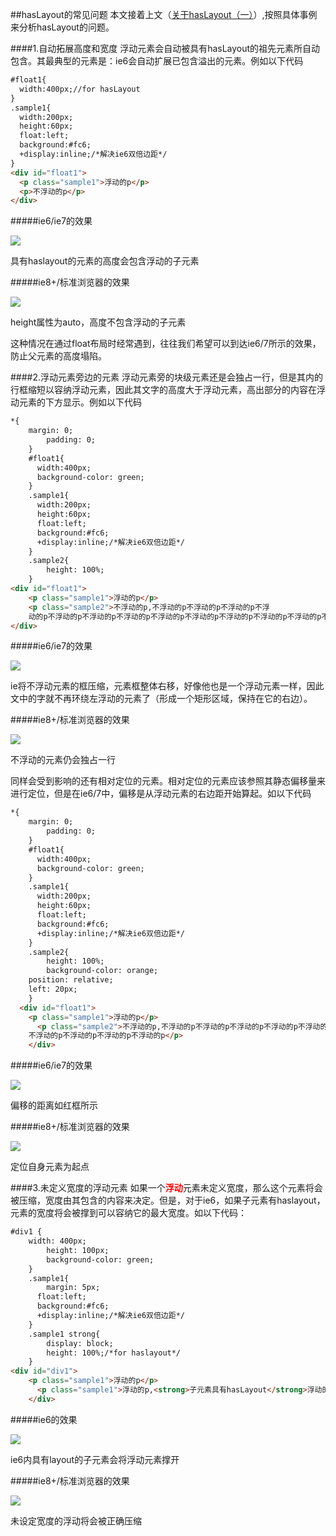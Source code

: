 ##hasLayout的常见问题
本文接着上文（[关于hasLayout（一）](http://www.ishenli.com/?p=208)）,按照具体事例来分析hasLayout的问题。

####1.自动拓展高度和宽度
浮动元素会自动被具有hasLayout的祖先元素所自动包含。其最典型的元素是：ie6会自动扩展已包含溢出的元素。例如以下代码
```html
#float1{
  width:400px;//for hasLayout
}
.sample1{
  width:200px;
  height:60px;
  float:left;
  background:#fc6;
  +display:inline;/*解决ie6双倍边距*/
}
<div id="float1">
  <p class="sample1">浮动的p</p>
  <p>不浮动的p</p>
</div>
```
#####ie6/ie7的效果

<img src="http://bcs.duapp.com/wordpressblog/hasLayout%2FQQ%E6%88%AA%E5%9B%BE20130318153430.jpg?sign=MBO:37605d0593028e53e3128f4dd3e3e64b:3MdTW%2BaWEyN65j6PgzzlToUAdMQ%3D"/>

具有haslayout的元素的高度会包含浮动的子元素

#####ie8+/标准浏览器的效果

<img src="http://bcs.duapp.com/wordpressblog/hasLayout%2F1.jpg?sign=MBO:37605d0593028e53e3128f4dd3e3e64b:ehH6gErnxivLL7Lth9ZLiQe6P1k%3D"/>

height属性为auto，高度不包含浮动的子元素

这种情况在通过float布局时经常遇到，往往我们希望可以到达ie6/7所示的效果，防止父元素的高度塌陷。

####2.浮动元素旁边的元素
浮动元素旁的块级元素还是会独占一行，但是其内的行框缩短以容纳浮动元素，因此其文字的高度大于浮动元素，高出部分的内容在浮动元素的下方显示。例如以下代码
```html
*{
  	margin: 0;
		padding: 0;
	}
	#float1{
	  width:400px;
	  background-color: green;
	}
	.sample1{
	  width:200px;
	  height:60px;
	  float:left;
	  background:#fc6;
	  +display:inline;/*解决ie6双倍边距*/
	}
	.sample2{
		height: 100%;
	}
<div id="float1">
    <p class="sample1">浮动的p</p>
    <p class="sample2">不浮动的p,不浮动的p不浮动的p不浮动的p不浮
    动的p不浮动的p不浮动的p不浮动的p不浮动的p不浮动的p不浮动的p不浮动的p不浮动的p不浮动的p</p>
</div>
```
#####ie6/ie7的效果

<img src="http://bcs.duapp.com/wordpressblog/hasLayout%2Ffloattext7.jpg?sign=MBO:37605d0593028e53e3128f4dd3e3e64b:XIibWGvf4PbU0LHElrncvY5BOKg%3D"/>

ie将不浮动元素的框压缩，元素框整体右移，好像他也是一个浮动元素一样，因此文中的字就不再环绕左浮动的元素了（形成一个矩形区域，保持在它的右边）。

#####ie8+/标准浏览器的效果

<img src="http://bcs.duapp.com/wordpressblog/hasLayout%2Ffloattext8.jpg?sign=MBO:37605d0593028e53e3128f4dd3e3e64b:4YCirb465IlL%2Bp8HHjgi42IycgI%3D"/>

不浮动的元素仍会独占一行

同样会受到影响的还有相对定位的元素。相对定位的元素应该参照其静态偏移量来进行定位，但是在ie6/7中，偏移是从浮动元素的右边距开始算起。如以下代码
```html
*{
  	margin: 0;
		padding: 0;
	}
	#float1{
	  width:400px;
	  background-color: green;
	}
	.sample1{
	  width:200px;
	  height:60px;
	  float:left;
	  background:#fc6;
	  +display:inline;/*解决ie6双倍边距*/
	}
	.sample2{
		height: 100%;
		background-color: orange;
	position: relative;
	left: 20px;
	}
  <div id="float1">
    <p class="sample1">浮动的p</p>
	  <p class="sample2">不浮动的p,不浮动的p不浮动的p不浮动的p不浮动的p不浮动的p不浮动的p不浮动的p不浮动的p不浮动的p
    不浮动的p不浮动的p不浮动的p不浮动的p</p>
	</div>
```
#####ie6/ie7的效果

<img src="http://bcs.duapp.com/wordpressblog/hasLayout%2Fposition8.jpg?sign=MBO:37605d0593028e53e3128f4dd3e3e64b:9zP56drHEj%2F3CzrMZZ6S6Ub2uSc%3D"/>

偏移的距离如红框所示

#####ie8+/标准浏览器的效果

<img src="http://bcs.duapp.com/wordpressblog/hasLayout%2Fposition7.jpg?sign=MBO:37605d0593028e53e3128f4dd3e3e64b:STld6w5V4HxtBrSYm10WIgoMz9o%3D"/>

定位自身元素为起点

####3.未定义宽度的浮动元素
如果一个<strong style="color:red">浮动</strong>元素未定义宽度，那么这个元素将会被压缩，宽度由其包含的内容来决定。但是，对于ie6，如果子元素有haslayout，元素的宽度将会被撑到可以容纳它的最大宽度。如以下代码：
```html
#div1 {
  	width: 400px;
		height: 100px;
		background-color: green;
	}
	.sample1{
		margin: 5px;
	  float:left;
	  background:#fc6;
	  +display:inline;/*解决ie6双倍边距*/
	}
	.sample1 strong{
		display: block;
		height: 100%;/*for haslayout*/
	}
<div id="div1">
    <p class="sample1">浮动的p</p>
	  <p class="sample1">浮动的p,<strong>子元素具有hasLayout</strong>浮动的p,浮动的p</p>
	</div>
```
#####ie6的效果

<img src="http://bcs.duapp.com/wordpressblog/hasLayout%2Fnowidth6.jpg?sign=MBO:37605d0593028e53e3128f4dd3e3e64b:jY95fhGLYXUDMO70Mevh7uyc7js%3D"/>

ie6内具有layout的子元素会将浮动元素撑开

#####ie8+/标准浏览器的效果

<img src="http://bcs.duapp.com/wordpressblog/hasLayout%2Fnowidth8.jpg?sign=MBO:37605d0593028e53e3128f4dd3e3e64b:eY9qTcTLWm9tIycv2BhMUjAuEv8%3D"/>

未设定宽度的浮动将会被正确压缩


